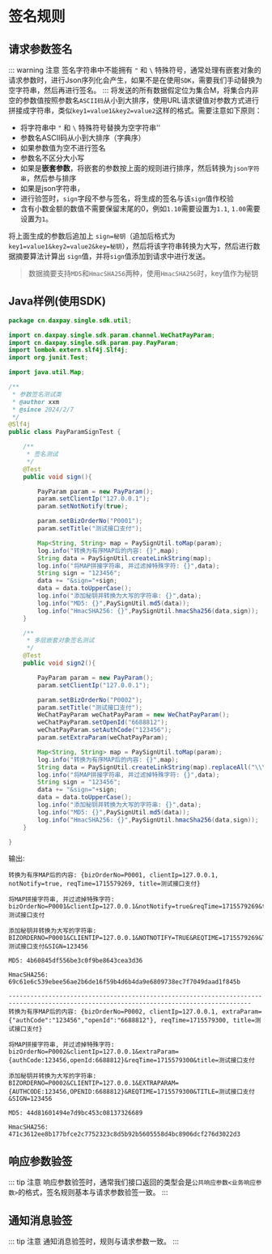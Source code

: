 # 签名规则

## 请求参数签名
::: warning 注意
签名字符串中不能拥有 `"` 和 `\` 特殊符号，通常处理有嵌套对象的请求参数时，进行Json序列化会产生，如果不是在使用`SDK`，需要我们手动替换为空字符串，然后再进行签名。
:::
将发送的所有数据假定位为集合M，将集合内非空的参数值按照参数名`ASCII码`从小到大排序，使用URL请求键值对参数方式进行拼接成字符串，类似`key1=value1&key2=value2`这样的格式。需要注意如下原则：

- 将字符串中 `"` 和 `\` 特殊符号替换为空字符串''
- 参数名ASCII码从小到大排序（字典序）
- 如果参数值为空不进行签名
- 参数名不区分大小写
- 如果是**嵌套参数**，将嵌套的参数按上面的规则进行排序，然后转换为`json字符串`，然后参与排序
- 如果是json字符串，
- 进行验签时，`sign`字段不参与签名，将生成的签名与该`sign`值作校验
- 含有小数金额的数值不需要保留末尾的0，例如`1.10`需要设置为`1.1`, `1.00`需要设置为`1`。

将上面生成的参数后追加上 `sign=秘钥`（追加后格式为 `key1=value1&key2=value2&key=秘钥`），然后将该字符串转换为大写，然后进行数据摘要算法计算出 `sign`值，并将`sign`值添加到请求中进行发送。

> 数据摘要支持`MD5`和`HmacSHA256`两种，使用`HmacSHA256`时，key值作为秘钥

## Java样例(使用SDK)

```java
package cn.daxpay.single.sdk.util;

import cn.daxpay.single.sdk.param.channel.WeChatPayParam;
import cn.daxpay.single.sdk.param.pay.PayParam;
import lombok.extern.slf4j.Slf4j;
import org.junit.Test;

import java.util.Map;

/**
 * 参数签名测试类
 * @author xxm
 * @since 2024/2/7
 */
@Slf4j
public class PayParamSignTest {

    /**
     * 签名测试
     */
    @Test
    public void sign(){

        PayParam param = new PayParam();
        param.setClientIp("127.0.0.1");
        param.setNotNotify(true);

        param.setBizOrderNo("P0001");
        param.setTitle("测试接口支付");

        Map<String, String> map = PaySignUtil.toMap(param);
        log.info("转换为有序MAP后的内容: {}",map);
        String data = PaySignUtil.createLinkString(map);
        log.info("将MAP拼接字符串, 并过滤掉特殊字符: {}",data);
        String sign = "123456";
        data += "&sign="+sign;
        data = data.toUpperCase();
        log.info("添加秘钥并转换为大写的字符串: {}",data);
        log.info("MD5: {}",PaySignUtil.md5(data));
        log.info("HmacSHA256: {}",PaySignUtil.hmacSha256(data,sign));
    }

    /**
     * 多层嵌套对象签名测试
     */
    @Test
    public void sign2(){

        PayParam param = new PayParam();
        param.setClientIp("127.0.0.1");

        param.setBizOrderNo("P0002");
        param.setTitle("测试接口支付");
        WeChatPayParam weChatPayParam = new WeChatPayParam();
        weChatPayParam.setOpenId("6688812");
        weChatPayParam.setAuthCode("123456");
        param.setExtraParam(weChatPayParam);

        Map<String, String> map = PaySignUtil.toMap(param);
        log.info("转换为有序MAP后的内容: {}",map);
        String data = PaySignUtil.createLinkString(map).replaceAll("\\\"","").replaceAll("\"","");
        log.info("将MAP拼接字符串, 并过滤掉特殊字符: {}",data);
        String sign = "123456";
        data += "&sign="+sign;
        data = data.toUpperCase();
        log.info("添加秘钥并转换为大写的字符串: {}",data);
        log.info("MD5: {}",PaySignUtil.md5(data));
        log.info("HmacSHA256: {}",PaySignUtil.hmacSha256(data,sign));
    }

}
```

输出:

```shell
转换为有序MAP后的内容: {bizOrderNo=P0001, clientIp=127.0.0.1, notNotify=true, reqTime=1715579269, title=测试接口支付}

将MAP拼接字符串, 并过滤掉特殊字符: bizOrderNo=P0001&clientIp=127.0.0.1&notNotify=true&reqTime=1715579269&title=测试接口支付

添加秘钥并转换为大写的字符串: BIZORDERNO=P0001&CLIENTIP=127.0.0.1&NOTNOTIFY=TRUE&REQTIME=1715579269&TITLE=测试接口支付&SIGN=123456

MD5: 4b60845df556be3c0f9be8643cea3d36

HmacSHA256: 69c61e6c539ebee56ae2b6de16f59b4d6b4da9e6809738ec7f7049daad1f845b

-----------------------------------------------------------------------------------------------------------------------------------------
转换为有序MAP后的内容: {bizOrderNo=P0002, clientIp=127.0.0.1, extraParam={"authCode":"123456","openId":"6688812"}, reqTime=1715579300, title=测试接口支付}

将MAP拼接字符串, 并过滤掉特殊字符: bizOrderNo=P0002&clientIp=127.0.0.1&extraParam={authCode:123456,openId:6688812}&reqTime=1715579300&title=测试接口支付

添加秘钥并转换为大写的字符串: BIZORDERNO=P0002&CLIENTIP=127.0.0.1&EXTRAPARAM={AUTHCODE:123456,OPENID:6688812}&REQTIME=1715579300&TITLE=测试接口支付&SIGN=123456

MD5: 44d81601494e7d9bc453c08137326689

HmacSHA256: 471c3612ee8b177bfce2c7752323c8d5b92b5605558d4bc8906dcf276d3022d3

```

## 响应参数验签

::: tip 注意
响应参数验签时，通常我们接口返回的类型会是`公共响应参数<业务响应参数>`的格式，签名规则基本与请求参数验签一致。
:::


## 通知消息验签
::: tip 注意
通知消息验签时，规则与请求参数一致。
:::
